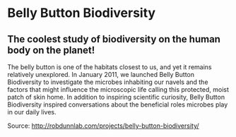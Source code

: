 # Belly Button Biodiversity

## The coolest study of biodiversity on the human body on the planet!

The belly button is one of the habitats closest to us, and yet it remains relatively unexplored. In January 2011, we launched Belly Button Biodiversity to investigate the microbes inhabiting our navels and the factors that might influence the microscopic life calling this protected, moist patch of skin home. In addition to inspiring scientific curiosity, Belly Button Biodiversity inspired conversations about the beneficial roles microbes play in our daily lives.

Source: http://robdunnlab.com/projects/belly-button-biodiversity/

